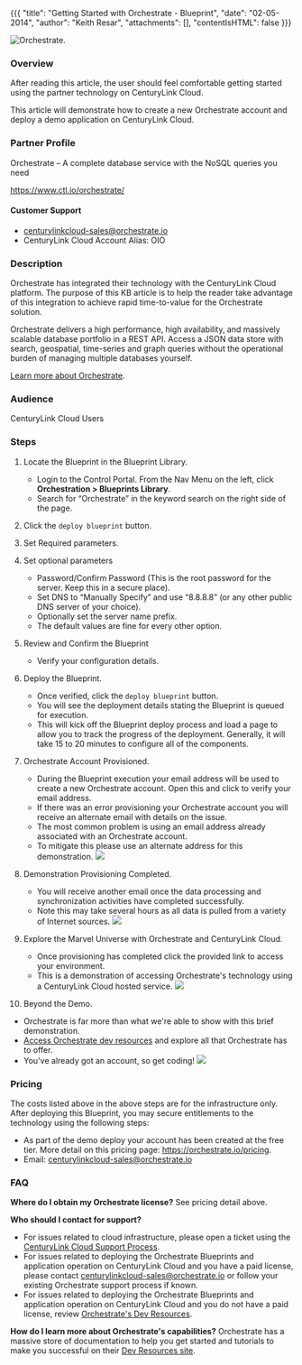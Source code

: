 {{{
  "title": "Getting Started with Orchestrate - Blueprint",
  "date": "02-05-2014",
  "author": "Keith Resar",
  "attachments": [],
  "contentIsHTML": false
}}}

![Orchestrate.](../../images/orchestrate-0.gif)

### Overview
After reading this article, the user should feel comfortable getting started using the partner technology on CenturyLink Cloud.

This article will demonstrate how to create a new Orchestrate account and deploy a demo application on CenturyLink Cloud.

### Partner Profile
Orchestrate – A complete database service with the NoSQL queries you need

https://www.ctl.io/orchestrate/

#### Customer Support
* centurylinkcloud-sales@orchestrate.io
* CenturyLink Cloud Account Alias: OIO

### Description
Orchestrate has integrated their technology with the CenturyLink Cloud platform. The purpose of this KB article is to help the reader take advantage of this integration to achieve rapid time-to-value for the Orchestrate solution.

Orchestrate delivers a high performance, high availability, and massively scalable database portfolio in a REST API. Access a JSON data store with search, geospatial, time-series and graph queries without the operational burden of managing multiple databases yourself.

[Learn more about Orchestrate](https://orchestrate.io/features).

### Audience
CenturyLink Cloud Users

### Steps
1. Locate the Blueprint in the Blueprint Library.
   * Login to the Control Portal. From the Nav Menu on the left, click **Orchestration > Blueprints Library**.
   * Search for “Orchestrate” in the keyword search on the right side of the page.

2. Click the `deploy blueprint` button.

3. Set Required parameters.

4. Set optional parameters
   * Password/Confirm Password (This is the root password for the server. Keep this in a secure place).
   * Set DNS to “Manually Specify” and use “8.8.8.8” (or any other public DNS server of your choice).
   * Optionally set the server name prefix.
   * The default values are fine for every other option.

5. Review and Confirm the Blueprint
   * Verify your configuration details.

6. Deploy the Blueprint.
   * Once verified, click the `deploy blueprint` button.
   * You will see the deployment details stating the Blueprint is queued for execution.
   * This will kick off the Blueprint deploy process and load a page to allow you to track the progress of the deployment. Generally, it will take 15 to 20 minutes to configure all of the components.

7. Orchestrate Account Provisioned.
   * During the Blueprint execution your email address will be used to create a new Orchestrate account. Open this and click to verify your email address.
   * If there was an error provisioning your Orchestrate account you will receive an alternate email with details on the issue.
   * The most common problem is using an email address already associated with an Orchestrate account.
   * To mitigate this please use an alternate address for this demonstration.
   ![](../../images/orchestrate-4.png)

8. Demonstration Provisioning Completed.
   * You will receive another email once the data processing and synchronization activities have completed successfully.
   * Note this may take several hours as all data is pulled from a variety of Internet sources.
   ![](../../images/orchestrate-5.png)

9. Explore the Marvel Universe with Orchestrate and CenturyLink Cloud.
   * Once provisioning has completed click the provided link to access your environment.
   * This is a demonstration of accessing Orchestrate's technology using a CenturyLink Cloud hosted service.
   ![](../../images/orchestrate-6.jpg)

10. Beyond the Demo.
   * Orchestrate is far more than what we're able to show with this brief demonstration.
   * [Access Orchestrate dev resources](https://orchestrate.io/docs) and explore all that Orchestrate has to offer.
   * You've already got an account, so get coding!
   ![](../../images/orchestrate-7.png)

### Pricing
The costs listed above in the above steps are for the infrastructure only. After deploying this Blueprint, you may secure entitlements to the technology using the following steps:
* As part of the demo deploy your account has been created at the free tier. More detail on this pricing page:  https://orchestrate.io/pricing.
* Email: centurylinkcloud-sales@orchestrate.io

### FAQ
**Where do I obtain my Orchestrate license?**
See pricing detail above.

**Who should I contact for support?**
* For issues related to cloud infrastructure, please open a ticket using the [CenturyLink Cloud Support Process](../../Support/how-do-i-report-a-support-issue.md).
* For issues related to deploying the Orchestrate Blueprints and application operation on CenturyLink Cloud and you have a paid license, please contact centurylinkcloud-sales@orchestrate.io or follow your existing Orchestrate support process if known.
* For issues related to deploying the Orchestrate Blueprints and application operation on CenturyLink Cloud and you do not have a paid license, review [Orchestrate's Dev Resources](https://orchestrate.io/docs).

**How do I learn more about Orchestrate's capabilities?**
Orchestrate has a massive store of documentation to help you get started and tutorials to make you successful on their [Dev Resources site](https://orchestrate.io/docs).
